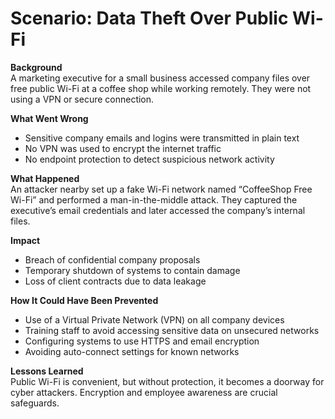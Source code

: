 # Scenario: Data Theft Over Public Wi-Fi

**Background**  
A marketing executive for a small business accessed company files over free public Wi-Fi at a coffee shop while working remotely. They were not using a VPN or secure connection.

**What Went Wrong**  
- Sensitive company emails and logins were transmitted in plain text  
- No VPN was used to encrypt the internet traffic  
- No endpoint protection to detect suspicious network activity

**What Happened**  
An attacker nearby set up a fake Wi-Fi network named “CoffeeShop Free Wi-Fi” and performed a man-in-the-middle attack. They captured the executive’s email credentials and later accessed the company’s internal files.

**Impact**  
- Breach of confidential company proposals  
- Temporary shutdown of systems to contain damage  
- Loss of client contracts due to data leakage

**How It Could Have Been Prevented**  
- Use of a Virtual Private Network (VPN) on all company devices  
- Training staff to avoid accessing sensitive data on unsecured networks  
- Configuring systems to use HTTPS and email encryption  
- Avoiding auto-connect settings for known networks

**Lessons Learned**  
Public Wi-Fi is convenient, but without protection, it becomes a doorway for cyber attackers. Encryption and employee awareness are crucial safeguards.

